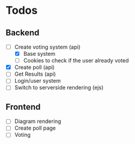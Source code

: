 # Todos

## Backend

- [ ] Create voting system (api)
  - [x] Base system
  - [ ] Cookies to check if the user already voted
- [x] Create poll (api)
- [ ] Get Results (api)
- [ ] Login/user system
- [ ] Switch to serverside rendering (ejs)

## Frontend
- [ ] Diagram rendering
- [ ] Create poll page
- [ ] Voting
